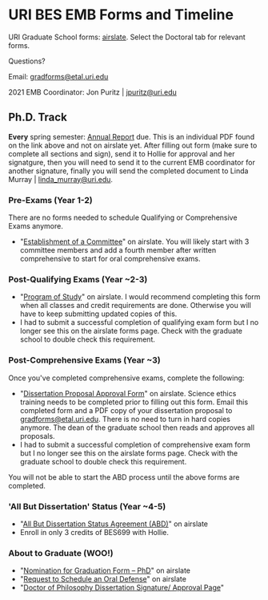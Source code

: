 # URI BES EMB Forms and Timeline

URI Graduate School forms: [airslate](https://web.uri.edu/graduate-school/forms/).  Select the Doctoral tab for relevant forms.

Questions? 

Email: gradforms@etal.uri.edu

2021 EMB Coordinator: Jon Puritz | jpuritz@uri.edu

## Ph.D. Track

**Every** spring semester: [Annual Report](https://github.com/Putnam-Lab/Lab_Management/blob/master/Onboarding/CELS_Annual_Report_Form.pdf) due. This is an individual PDF found on the link above and not on airslate yet. After filling out form (make sure to complete all sections and sign), send it to Hollie for approval and her signatgure, then you will need to send it to the current EMB coordinator for another signature, finally you will send the completed document to Linda Murray | linda_murray@uri.edu. 

### Pre-Exams (Year 1-2)

There are no forms needed to schedule Qualifying or Comprehensive Exams anymore.

- "[Establishment of a Committee](https://uri.airslate.com/dm/edit/D045884B-2200-0000-0000BA29/9F09D63B-A800-0000-0000C9C1/E0F9859D-3310-0000-000021F6?embedded=false&flowId=D045884B-2200-0000-0000BA29&linkAsync=true&role_order=1&tracing_headerValue=0688257064685449%3A1320577525011801%3A0%3A1&tracing_name=openPublicLink&tracing_startTime=1631118160290000&xRequestId=53aac1cd9bfb431c49d6fb366108621e)" on airslate. You will likely start with 3 committee members and add a fourth member after written comprehensive to start for oral comprehensive exams.

### Post-Qualifying Exams (Year ~2-3)

- "[Program of Study](https://uri.airslate.com/dm/edit/6D0DFDE7-5100-0000-0000BA29/CF62473B-A800-0000-0000C9C1/7AD6769D-3310-0000-000021F6?embedded=false&flowId=6D0DFDE7-5100-0000-0000BA29&linkAsync=true&role_order=1&tracing_headerValue=5360268233925061%3A8687893474725479%3A0%3A1&tracing_name=openPublicLink&tracing_startTime=1631118192612000&xRequestId=07aac68103597dca7a9b429efe7dac10)" on airslate. I would recommend completing this form when all classes and credit requirements are done. Otherwise you will have to keep submitting updated copies of this.     
- I had to submit a successful completion of qualifying exam form but I no longer see this on the airslate forms page. Check with the graduate school to double check this requirement.

### Post-Comprehensive Exams (Year ~3)

Once you've completed comprehensive exams, complete the following:  
- "[Dissertation Proposal Approval Form](https://web.uri.edu/graduate-school/files/dissertation_approval_form.pdf)" on airslate. Science ethics training needs to be completed prior to filling out this form. Email this completed form and a PDF copy of your dissertation proposal to gradforms@etal.uri.edu. There is no need to turn in hard copies anymore. The dean of the graduate school then reads and approves all proposals.  
- I had to submit a successful completion of comprehensive exam form but I no longer see this on the airslate forms page. Check with the graduate school to double check this requirement.  

You will not be able to start the ABD process until the above forms are completed.

### 'All But Dissertation' Status (Year ~4-5)

- "[All But Dissertation Status Agreement (ABD)](https://uri.airslate.com/dm/edit/0008DC45-5100-0000-0000BA29/F77DE83B-A800-0000-0000C9C1/4DD1CA9D-3310-0000-000021F6?embedded=false&flowId=0008DC45-5100-0000-0000BA29&linkAsync=true&role_order=1&tracing_headerValue=2079153171771688%3A5567845150676400%3A0%3A1&tracing_name=openPublicLink&tracing_startTime=1631118244002000&xRequestId=7bb3c81662f565e45bb919b4b79a3fd6)" on airslate  
- Enroll in only 3 credits of BES699 with Hollie.

### About to Graduate (WOO!)

- "[Nomination for Graduation Form – PhD](https://uri.airslate.com/dm/edit/79F05081-7100-0000-0000BA29/FDD3F93B-A800-0000-0000C9C1/5BA8CC9D-3310-0000-000021F6?embedded=false&flowId=79F05081-7100-0000-0000BA29&linkAsync=true&role_order=1&tracing_headerValue=2664327162085818%3A2725125406922433%3A0%3A1&tracing_name=openPublicLink&tracing_startTime=1631118272939000&xRequestId=1e3c3320702e1bbf435f89bfc2745c29)" on airslate  
- "[Request to Schedule an Oral Defense](https://uri.airslate.com/dm/edit/B998F0E3-1100-0000-0000BA29/0B0C4A3B-A800-0000-0000C9C1/51DA4D9D-3310-0000-000021F6?embedded=false&flowId=B998F0E3-1100-0000-0000BA29&linkAsync=true&role_order=1&tracing_headerValue=1308731027864789%3A4584968972545935%3A0%3A1&tracing_name=openPublicLink&tracing_startTime=1631118297515000&xRequestId=816385c58ba1b9698b5bb5e887affd58)" on airslate   
- "[Doctor of Philosophy Dissertation Signature/ Approval Page](https://web.uri.edu/graduate-school/files/Doctor-of-Philosophy-Dissertation.pdf)"
